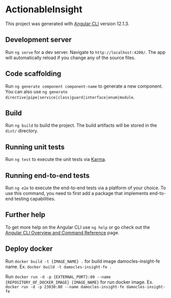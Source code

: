 # ActionableInsight

This project was generated with [Angular CLI](https://github.com/angular/angular-cli) version 12.1.3.

## Development server

Run `ng serve` for a dev server. Navigate to `http://localhost:4200/`. The app will automatically reload if you change any of the source files.

## Code scaffolding

Run `ng generate component component-name` to generate a new component. You can also use `ng generate directive|pipe|service|class|guard|interface|enum|module`.

## Build

Run `ng build` to build the project. The build artifacts will be stored in the `dist/` directory.

## Running unit tests

Run `ng test` to execute the unit tests via [Karma](https://karma-runner.github.io).

## Running end-to-end tests

Run `ng e2e` to execute the end-to-end tests via a platform of your choice. To use this command, you need to first add a package that implements end-to-end testing capabilities.

## Further help

To get more help on the Angular CLI use `ng help` or go check out the [Angular CLI Overview and Command Reference](https://angular.io/cli) page.

## Deploy docker

Run `docker build -t {IMAGE_NAME} .` for build image damocles-insight-fe name. Ex. `docker build -t damocles-insight-fe .`

Run `docker run -d -p {EXTERNAL_PORT}:80 --name {REPOSITORY_OF_DOCKER_IMAGE} {IMAGE_NAME}` for run docker image. Ex. `docker run -d -p 23030:80 --name damocles-insight-fe damocles-insight-fe`
